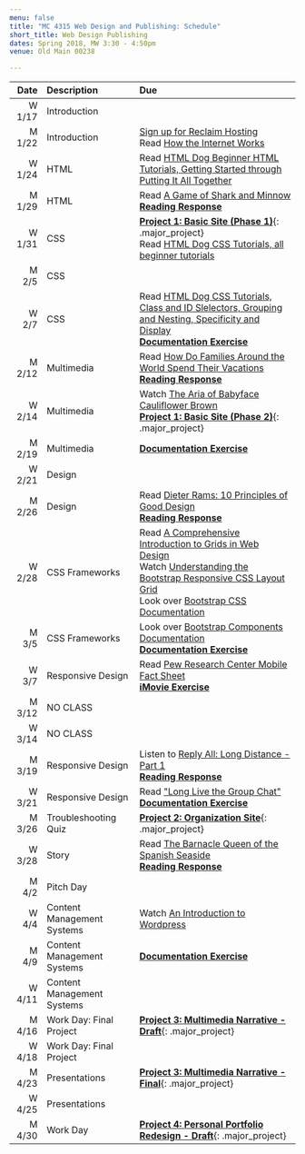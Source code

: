 ```yaml
---
menu: false
title: "MC 4315 Web Design and Publishing: Schedule"
short_title: Web Design Publishing
dates: Spring 2018, MW 3:30 - 4:50pm
venue: Old Main 00238

---
```


Date | Description | Due
---: | :----------- | :---
W 1/17 | Introduction |
M 1/22 | Introduction| [Sign up for Reclaim Hosting](/resources/instructions_reclaim_hosting.html) <br /> Read [How the Internet Works](http://www.rookiemag.com/2016/11/how-internet-works/)
W 1/24 | HTML |  Read [HTML Dog Beginner HTML Tutorials, Getting Started through Putting It All Together](http://htmldog.com/guides/html/beginner/)
M 1/29 | HTML | Read [A Game of Shark and Minnow](http://www.nytimes.com/newsgraphics/2013/10/27/south-china-sea/) <br /> __[Reading Response](/assignments/general/reading_response.html)__
W 1/31 | CSS | __[Project 1: Basic Site (Phase 1)](/assignments/web_design_publishing/web_design_publishing_personal_portfolio.html)__{: .major_project} <br />Read [HTML Dog CSS Tutorials, all beginner tutorials](http://www.htmldog.com/guides/css/)
M 2/5 | CSS |
W 2/7 | CSS | Read [HTML Dog CSS Tutorials, Class and ID Slelectors, Grouping and Nesting, Specificity and Display](http://www.htmldog.com/guides/css/) <br /> __[Documentation Exercise](/assignments/general/documentation_exercise.html)__
M 2/12 | Multimedia | Read [How Do Families Around the World Spend Their Vacations](https://www.nytimes.com/interactive/2017/09/21/magazine/voyages-issue-photographs-family-vacations-around-world.html) <br /> __[Reading Response](/assignments/general/reading_response.html)__
W 2/14 | Multimedia | Watch [The Aria of Babyface Cauliflower Brown](https://www.nytimes.com/video/opinion/100000005225388/the-aria-of-babyface-cauliflower-brown.html) <br />  __[Project 1: Basic Site (Phase 2)](/assignments/web_design_publishing/web_design_publishing_personal_portfolio.html)__{: .major_project}
M 2/19 | Multimedia | __[Documentation Exercise](/assignments/general/documentation_exercise.html)__
W 2/21 | Design |
M 2/26 | Design | Read [Dieter Rams: 10 Principles of Good Design](https://readymag.com/shuffle/dieter-rams/products/) <br /> __[Reading Response](/assignments/general/reading_response.html)__
W 2/28 | CSS Frameworks | Read [A Comprehensive Introduction to Grids in Web Design](https://webdesign.tutsplus.com/articles/a-comprehensive-introduction-to-grids-in-web-design--cms-26521) <br />Watch [Understanding the Bootstrap Responsive CSS Layout Grid](https://www.youtube.com/watch?v=PmJTLCx0GRI) <br />Look over [Bootstrap CSS Documentation](https://getbootstrap.com/css/)
M 3/5 | CSS Frameworks | Look over [Bootstrap Components Documentation](https://getbootstrap.com/components/) <br /> __[Documentation Exercise](/assignments/general/documentation_exercise.html)__
W 3/7 | Responsive Design | Read [Pew Research Center Mobile Fact Sheet](http://www.pewinternet.org/fact-sheet/mobile/) <br />__[iMovie Exercise](/assignments/web_design_publishing/web_design_publishing_imovie_exercise.html)__
M 3/12 | NO CLASS
W 3/14 | NO CLASS
M 3/19 | Responsive Design | Listen to [Reply All: Long Distance - Part 1](https://gimletmedia.com/episode/long-distance/) <br /> __[Reading Response](/assignments/general/reading_response.html)__
W 3/21 | Responsive Design | Read ["Long Live the Group Chat"](https://theoutline.com/post/2315/long-live-the-group-chat) <br /> __[Documentation Exercise](/assignments/general/documentation_exercise.html)__
M 3/26 | Troubleshooting Quiz | __[Project 2: Organization Site](/assignments/web_design_publishing/web_design_publishing_organization_site.html)__{: .major_project}
W 3/28 | Story | Read [The Barnacle Queen of the Spanish Seaside](http://roadsandkingdoms.com/2016/barnacle-queens-of-the-seaside/) <br /> __[Reading Response](/assignments/general/reading_response.html)__
M 4/2 | Pitch Day |
W 4/4 | Content Management Systems | Watch [An Introduction to Wordpress](https://www.youtube.com/watch?v=FAwbe17cGpw)
M 4/9 | Content Management Systems | __[Documentation Exercise](/assignments/general/documentation_exercise.html)__
W 4/11 | Content Management Systems |
M 4/16 | Work Day: Final Project | __[Project 3: Multimedia Narrative - Draft](/assignments/web_design_publishing/web_design_publishing_multimedia_narrative.html)__{: .major_project}
W 4/18 | Work Day: Final Project |
M 4/23 | Presentations | __[Project 3: Multimedia Narrative - Final](/assignments/web_design_publishing/web_design_publishing_multimedia_narrative.html)__{: .major_project}
W 4/25 | Presentations |
M 4/30 | Work Day | __[Project 4: Personal Portfolio Redesign - Draft](/assignments/web_design_publishing/web_design_publishing_personal_portfolio_redesign.html)__{: .major_project}
